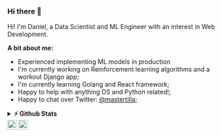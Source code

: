 ### Hi there 👋

Hi! I'm Daniel, a Data Scientist and ML Engineer with an interest in Web Development.

**A bit about me:**

- Experienced implementing ML models in production
- I'm currently working on Reinforcement learning algorithms and a workout Django app;
- I'm currently learning Golang and React framework;
- Happy to help with anything DS and Python related!;
- Happy to chat over Twitter: [@mastertilla](https://twitter.com/mastertilla);

<details>	
  <summary><b>⚡ Github Stats</b></summary>

<img height="180em" src="https://github-readme-stats.vercel.app/api?username=mastertilla&show_icons=true&hide_border=true&&count_private=true&include_all_commits=true&theme=radical" />
<img height="180em" src="https://github-readme-stats.vercel.app/api/top-langs/?username=mastertilla&show_icons=true&hide_border=true&layout=compact&langs_count=5&theme=radical"/>
</details>

<a href="https://twitter.com/mastertilla">
  <img align="left" alt="Daniel Montilla | Twitter" width="22px" src="https://raw.githubusercontent.com/peterthehan/peterthehan/master/assets/twitter.svg" />
</a>
<a href="https://www.linkedin.com/in/daniel-montilla-navas/">
  <img align="left" alt="Daniel's LinkedIN" width="22px" src="https://raw.githubusercontent.com/peterthehan/peterthehan/master/assets/linkedin.svg" />
</a>
